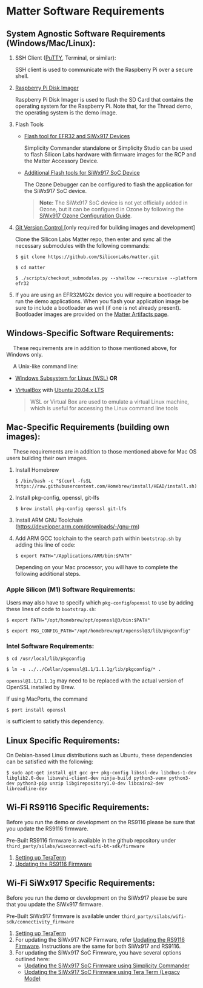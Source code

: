 # Matter Software Requirements

## System Agnostic Software Requirements (Windows/Mac/Linux):

1. SSH Client ([PuTTY](https://www.putty.org/), Terminal, or similar):
    
    SSH client is used to communicate with the Raspberry Pi over a secure
    shell.

2. [Raspberry Pi Disk Imager](https://www.raspberrypi.com/software/)
    
    Raspberry Pi Disk Imager is used to flash the SD Card that contains the
    operating system for the Raspberry Pi. Note that, for the Thread demo, the
    operating system is the demo image.

3. Flash Tools

    - [Flash tool for EFR32 and SiWx917 Devices](../general/FLASH_SILABS_DEVICE.md)

        Simplicity Commander standalone or Simplicity Studio can be used to flash Silicon Labs hardware with firmware images for the RCP and the Matter Accessory Device.

    - [Additional Flash tools for SiWx917 SoC Device](../general/FLASH_SILABS_SiWx917_SOC_DEVICE.md)

        The Ozone Debugger can be configured to flash the application for the SiWx917 SoC device.
	
        > **Note:** 
        > The SiWx917 SoC device is not yet officially added in Ozone, but it can be configured in Ozone by following the [SiWx917 Ozone Configuration Guide](../wifi/SiWx917_Enablement_For_Ozone.md).

4. [Git Version Control ](https://git-scm.com/downloads)[only required for
   building images and development]

    Clone the Silicon Labs Matter repo, then enter and sync all the necessary
    submodules with the following commands:

    ```shell
    $ git clone https://github.com/SiliconLabs/matter.git
    ```

    ```shell
    $ cd matter
    ```

    ```shell
    $ ./scripts/checkout_submodules.py --shallow --recursive --platform efr32
    ```

5. If you are using an EFR32MG2x device you will require a bootloader to run the
   demo applications. When you flash your application image be sure to include a
   bootloader as well (if one is not already present). Bootloader images are provided on the [Matter Artifacts page](../general/ARTIFACTS.md).

## Windows-Specific Software Requirements:

&emsp; These requirements are in addition to those mentioned above, for Windows
only.

&emsp; A Unix-like command line:

-   [Windows Subsystem for Linux (WSL)](https://docs.microsoft.com/en-us/windows/wsl/about)
    **OR**
-   [VirtualBox](https://www.virtualbox.org/) with
    [Ubuntu 20.04.x LTS](https://ubuntu.com/download/desktop)

    > WSL or Virtual Box are used to emulate a virtual Linux machine, which is
    > useful for accessing the Linux command line tools

## Mac-Specific Requirements (building own images):

&emsp; These requirements are in addition to those mentioned above for Mac OS
users building their own images.

1. Install Homebrew

    ```shell
    $ /bin/bash -c "$(curl -fsSL https://raw.githubusercontent.com/Homebrew/install/HEAD/install.sh)"
    ```

2. Install pkg-config, openssl, git-lfs

    ```shell
    $ brew install pkg-config openssl git-lfs
    ```

3. Install ARM GNU Toolchain (https://developer.arm.com/downloads/-/gnu-rm)
4. Add ARM GCC toolchain to the search path within `bootstrap.sh` by adding this
   line of code:

    ```shell
    $ export PATH="/Applications/ARM/bin:$PATH"
    ```
    
    Depending on your Mac processor, you will have to complete the following additional steps.

### Apple Silicon (M1) Software Requirements:

Users may also have to specify which `pkg-config`/`openssl` to use by adding
these lines of code to `bootstrap.sh`:

```shell
$ export PATH="/opt/homebrew/opt/openssl@3/bin:$PATH"
```

```shell
$ export PKG_CONFIG_PATH="/opt/homebrew/opt/openssl@3/lib/pkgconfig"
```

### Intel Software Requirements:

```shell
$ cd /usr/local/lib/pkgconfig
```

```shell
$ ln -s ../../Cellar/openssl@1.1/1.1.1g/lib/pkgconfig/* .
```

`openssl@1.1/1.1.1g` may need to be replaced with the actual version of OpenSSL
installed by Brew.

If using MacPorts, the command 

```shell
$ port install openssl
```

is sufficient to satisfy this
dependency.

## Linux Specific Requirements:

On Debian-based Linux distributions such as Ubuntu, these dependencies can be
satisfied with the following:

```shell
$ sudo apt-get install git gcc g++ pkg-config libssl-dev libdbus-1-dev libglib2.0-dev libavahi-client-dev ninja-build python3-venv python3-dev python3-pip unzip libgirepository1.0-dev libcairo2-dev libreadline-dev
```

## Wi-Fi RS9116 Specific Requirements:

Before you run the demo or development on the RS9116 please be sure that you
update the RS9116 firmware.

Pre-Built RS9116 firmware is available in the github repository under `third_party/silabs/wiseconnect-wifi-bt-sdk/firmware`

1. [Setting up TeraTerm](https://docs.silabs.com/rs9116/wiseconnect/2.0/tera-term-setup)
2. [Updating the RS9116 Firmware](https://docs.silabs.com/rs9116/wiseconnect/2.0/update-evk-firmware)


## Wi-Fi SiWx917 Specific Requirements:

Before you run the demo or development on the SiWx917 please be sure that you
update the SiWx917 firmware.

Pre-Built SiWx917 firmware is available under `third_party/silabs/wifi-sdk/connectivity_firmware`

1. [Setting up TeraTerm](https://docs.silabs.com/SiWx917/wiseconnect/2.0/tera-term-setup)
2. For updating the SiWx917 NCP Firmware, refer [Updating the RS9116 Firmware](https://docs.silabs.com/rs9116/wiseconnect/2.0/update-evk-firmware). Instructions are the same for both SiWx917 and RS9116.
3. For updating the SiWx917 SoC Firmware, you have several options outlined here:
   - [Updating the SiWx917 SoC Firmware using Simplicity Commander](../wifi/RUN_DEMO_SiWx917_SoC.md)
   - [Updating the SiWx917 SoC Firmware using Tera Term (Legacy Mode)](../wifi/SiWx917_SoC_FWUpdate.md)
